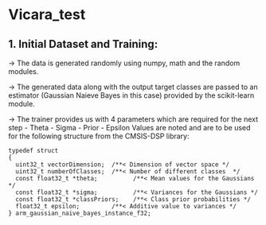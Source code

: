 # Vicara_test

## 1. Initial Dataset and Training:

-> The data is generated randomly using numpy, math and the random modules.

-> The generated data along with the output target classes are passed to an estimator (Gaussian Naieve Bayes in this case) provided by the scikit-learn module.  

-> The trainer provides us with 4 parameters which are required for the next step
	- Theta
	- Sigma
	- Prior
	- Epsilon
	Values are noted and are to be used for the following structure from the CMSIS-DSP library:
```
typedef struct
{
  uint32_t vectorDimension;  /**< Dimension of vector space */
  uint32_t numberOfClasses;  /**< Number of different classes  */
  const float32_t *theta;          /**< Mean values for the Gaussians */
  const float32_t *sigma;          /**< Variances for the Gaussians */
  const float32_t *classPriors;    /**< Class prior probabilities */
  float32_t epsilon;         /**< Additive value to variances */
} arm_gaussian_naive_bayes_instance_f32;
```



